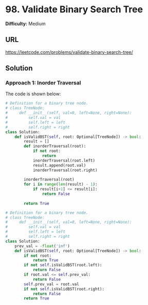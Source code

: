# 98. Validate Binary Search Tree

**Difficulty:** Medium

## URL

https://leetcode.com/problems/validate-binary-search-tree/

## Solution

### Approach 1: Inorder Traversal

The code is shown below:

```python
# Definition for a binary tree node.
# class TreeNode:
#     def __init__(self, val=0, left=None, right=None):
#         self.val = val
#         self.left = left
#         self.right = right
class Solution:
    def isValidBST(self, root: Optional[TreeNode]) -> bool:
        result = []
        def inorderTraversal(root):
            if not root:
                return
            inorderTraversal(root.left)
            result.append(root.val)
            inorderTraversal(root.right)
            
        inorderTraversal(root)
        for i in range(len(result) - 1):
            if result[i+1] <= result[i]:
                return False
        
        return True
```

```python
# Definition for a binary tree node.
# class TreeNode:
#     def __init__(self, val=0, left=None, right=None):
#         self.val = val
#         self.left = left
#         self.right = right
class Solution:
    prev_val = -float('inf')
    def isValidBST(self, root: Optional[TreeNode]) -> bool:
        if not root:
            return True
        if not self.isValidBST(root.left):
            return False
        if root.val <= self.prev_val:
            return False
        self.prev_val = root.val
        if not self.isValidBST(root.right):
            return False
        return True
```

